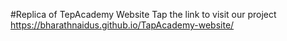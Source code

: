 #Replica of TepAcademy Website
Tap the link to visit our project https://bharathnaidus.github.io/TapAcademy-website/
